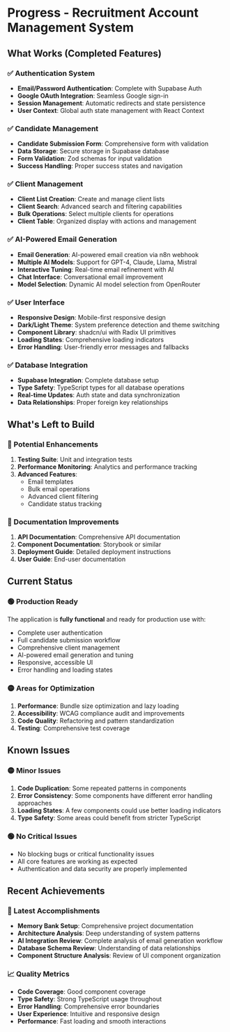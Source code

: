 # Progress - Recruitment Account Management System

## What Works (Completed Features)

### ✅ Authentication System
- **Email/Password Authentication**: Complete with Supabase Auth
- **Google OAuth Integration**: Seamless Google sign-in
- **Session Management**: Automatic redirects and state persistence
- **User Context**: Global auth state management with React Context

### ✅ Candidate Management
- **Candidate Submission Form**: Comprehensive form with validation
- **Data Storage**: Secure storage in Supabase database
- **Form Validation**: Zod schemas for input validation
- **Success Handling**: Proper success states and navigation

### ✅ Client Management
- **Client List Creation**: Create and manage client lists
- **Client Search**: Advanced search and filtering capabilities
- **Bulk Operations**: Select multiple clients for operations
- **Client Table**: Organized display with actions and management

### ✅ AI-Powered Email Generation
- **Email Generation**: AI-powered email creation via n8n webhook
- **Multiple AI Models**: Support for GPT-4, Claude, Llama, Mistral
- **Interactive Tuning**: Real-time email refinement with AI
- **Chat Interface**: Conversational email improvement
- **Model Selection**: Dynamic AI model selection from OpenRouter

### ✅ User Interface
- **Responsive Design**: Mobile-first responsive design
- **Dark/Light Theme**: System preference detection and theme switching
- **Component Library**: shadcn/ui with Radix UI primitives
- **Loading States**: Comprehensive loading indicators
- **Error Handling**: User-friendly error messages and fallbacks

### ✅ Database Integration
- **Supabase Integration**: Complete database setup
- **Type Safety**: TypeScript types for all database operations
- **Real-time Updates**: Auth state and data synchronization
- **Data Relationships**: Proper foreign key relationships

## What's Left to Build

### 🔄 Potential Enhancements
1. **Testing Suite**: Unit and integration tests
2. **Performance Monitoring**: Analytics and performance tracking
3. **Advanced Features**: 
   - Email templates
   - Bulk email operations
   - Advanced client filtering
   - Candidate status tracking

### 🔄 Documentation Improvements
1. **API Documentation**: Comprehensive API documentation
2. **Component Documentation**: Storybook or similar
3. **Deployment Guide**: Detailed deployment instructions
4. **User Guide**: End-user documentation

## Current Status

### 🟢 Production Ready
The application is **fully functional** and ready for production use with:
- Complete user authentication
- Full candidate submission workflow
- Comprehensive client management
- AI-powered email generation and tuning
- Responsive, accessible UI
- Error handling and loading states

### 🟡 Areas for Optimization
1. **Performance**: Bundle size optimization and lazy loading
2. **Accessibility**: WCAG compliance audit and improvements
3. **Code Quality**: Refactoring and pattern standardization
4. **Testing**: Comprehensive test coverage

## Known Issues

### 🟡 Minor Issues
1. **Code Duplication**: Some repeated patterns in components
2. **Error Consistency**: Some components have different error handling approaches
3. **Loading States**: A few components could use better loading indicators
4. **Type Safety**: Some areas could benefit from stricter TypeScript

### 🟢 No Critical Issues
- No blocking bugs or critical functionality issues
- All core features are working as expected
- Authentication and data security are properly implemented

## Recent Achievements

### 🎉 Latest Accomplishments
- **Memory Bank Setup**: Comprehensive project documentation
- **Architecture Analysis**: Deep understanding of system patterns
- **AI Integration Review**: Complete analysis of email generation workflow
- **Database Schema Review**: Understanding of data relationships
- **Component Structure Analysis**: Review of UI component organization

### 📈 Quality Metrics
- **Code Coverage**: Good component coverage
- **Type Safety**: Strong TypeScript usage throughout
- **Error Handling**: Comprehensive error boundaries
- **User Experience**: Intuitive and responsive design
- **Performance**: Fast loading and smooth interactions
